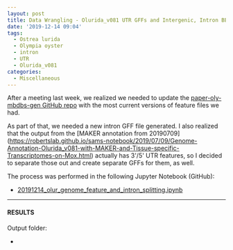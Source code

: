 ```yaml
---
layout: post
title: Data Wrangling - Olurida_v081 UTR GFFs and Intergenic, Intron BED files
date: '2019-12-14 09:04'
tags:
  - Ostrea lurida
  - Olympia oyster
  - intron
  - UTR
  - Olurida_v081
categories:
  - Miscellaneous
---
```

After a meeting last week, we realized we needed to update the [paper-oly-mbdbs-gen GitHub repo](https://github.com/sr320/paper-oly-mbdbs-gen/tree/master/genome-features) with the most current versions of feature files we had.

As part of that, we needed a new intron GFF file generated. I also realized that the output from the [MAKER annotation from 20190709]
(https://robertslab.github.io/sams-notebook/2019/07/09/Genome-Annotation-Olurida_v081-with-MAKER-and-Tissue-specific-Transcriptomes-on-Mox.html) actually has 3'/5' UTR features, so I decided to separate those out and create separate GFFs for them, as well.

The process was performed in the following Jupyter Notebook (GitHub):

- [20191214_olur_genome_feature_and_intron_splitting.ipynb](https://github.com/RobertsLab/code/blob/master/notebooks/sam/20191214_olur_genome_feature_and_intron_splitting.ipynb)

---

#### RESULTS

Output folder:

- []()
